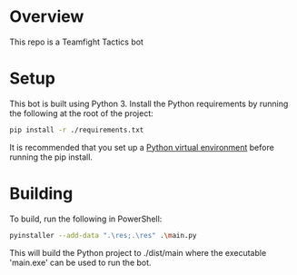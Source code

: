 # Overview
This repo is a Teamfight Tactics bot

# Setup
This bot is built using Python 3. Install the Python requirements by running the following at the root of the project:
``` bash
pip install -r ./requirements.txt
```

It is recommended that you set up a [Python virtual environment](https://docs.python.org/3/library/venv.html) before running the pip install.

# Building
To build, run the following in PowerShell:

``` bash
pyinstaller --add-data ".\res;.\res" .\main.py
```

This will build the Python project to ./dist/main where the executable 'main.exe' can be used to run the bot.